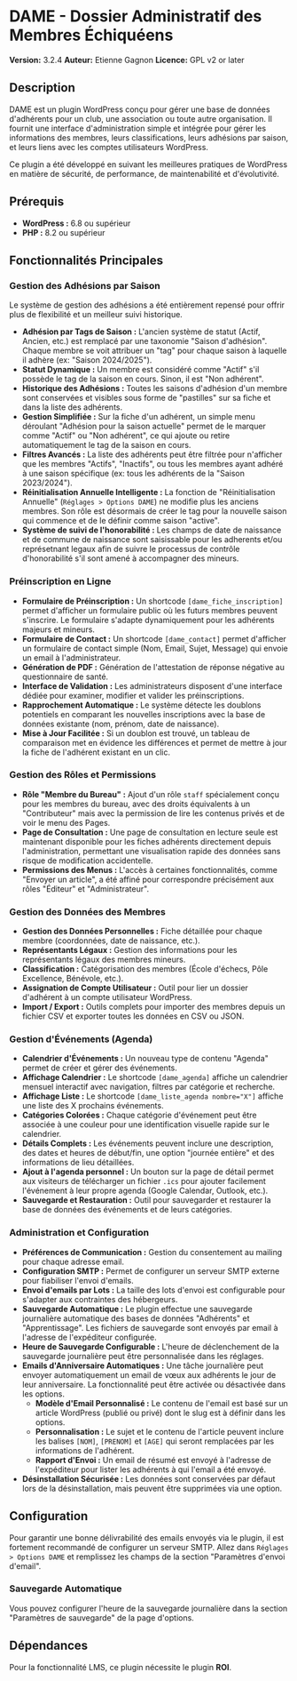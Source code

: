 # DAME - Dossier Administratif des Membres Échiquéens

**Version:** 3.2.4
**Auteur:** Etienne Gagnon
**Licence:** GPL v2 or later

## Description
DAME est un plugin WordPress conçu pour gérer une base de données d'adhérents pour un club, une association ou toute autre organisation. Il fournit une interface d'administration simple et intégrée pour gérer les informations des membres, leurs classifications, leurs adhésions par saison, et leurs liens avec les comptes utilisateurs WordPress.

Ce plugin a été développé en suivant les meilleures pratiques de WordPress en matière de sécurité, de performance, de maintenabilité et d'évolutivité.

## Prérequis

*   **WordPress :** 6.8 ou supérieur
*   **PHP :** 8.2 ou supérieur

## Fonctionnalités Principales

### Gestion des Adhésions par Saison

Le système de gestion des adhésions a été entièrement repensé pour offrir plus de flexibilité et un meilleur suivi historique.

*   **Adhésion par Tags de Saison :** L'ancien système de statut (Actif, Ancien, etc.) est remplacé par une taxonomie "Saison d'adhésion". Chaque membre se voit attribuer un "tag" pour chaque saison à laquelle il adhère (ex: "Saison 2024/2025").
*   **Statut Dynamique :** Un membre est considéré comme "Actif" s'il possède le tag de la saison en cours. Sinon, il est "Non adhérent".
*   **Historique des Adhésions :** Toutes les saisons d'adhésion d'un membre sont conservées et visibles sous forme de "pastilles" sur sa fiche et dans la liste des adhérents.
*   **Gestion Simplifiée :** Sur la fiche d'un adhérent, un simple menu déroulant "Adhésion pour la saison actuelle" permet de le marquer comme "Actif" ou "Non adhérent", ce qui ajoute ou retire automatiquement le tag de la saison en cours.
*   **Filtres Avancés :** La liste des adhérents peut être filtrée pour n'afficher que les membres "Actifs", "Inactifs", ou tous les membres ayant adhéré à une saison spécifique (ex: tous les adhérents de la "Saison 2023/2024").
*   **Réinitialisation Annuelle Intelligente :** La fonction de "Réinitialisation Annuelle" (`Réglages > Options DAME`) ne modifie plus les anciens membres. Son rôle est désormais de créer le tag pour la nouvelle saison qui commence et de le définir comme saison "active".
*   **Système de suivi de l'honorabilité :** Les champs de date de naissance et de commune de naissance sont saisissable pour les adherents et/ou représetnant legaux afin de suivre le processus de contrôle d'honorabilité s'il sont amené à accompagner des mineurs.

### Préinscription en Ligne

*   **Formulaire de Préinscription :** Un shortcode `[dame_fiche_inscription]` permet d'afficher un formulaire public où les futurs membres peuvent s'inscrire. Le formulaire s'adapte dynamiquement pour les adhérents majeurs et mineurs.
*   **Formulaire de Contact :** Un shortcode `[dame_contact]` permet d'afficher un formulaire de contact simple (Nom, Email, Sujet, Message) qui envoie un email à l'administrateur.
*   **Génération de PDF :** Génération de l'attestation de réponse négative au questionnaire de santé.
*   **Interface de Validation :** Les administrateurs disposent d'une interface dédiée pour examiner, modifier et valider les préinscriptions.
*   **Rapprochement Automatique :** Le système détecte les doublons potentiels en comparant les nouvelles inscriptions avec la base de données existante (nom, prénom, date de naissance).
*   **Mise à Jour Facilitée :** Si un doublon est trouvé, un tableau de comparaison met en évidence les différences et permet de mettre à jour la fiche de l'adhérent existant en un clic.

### Gestion des Rôles et Permissions

*   **Rôle "Membre du Bureau" :** Ajout d'un rôle `staff` spécialement conçu pour les membres du bureau, avec des droits équivalents à un "Contributeur" mais avec la permission de lire les contenus privés et de voir le menu des Pages.
*   **Page de Consultation :** Une page de consultation en lecture seule est maintenant disponible pour les fiches adhérents directement depuis l'administration, permettant une visualisation rapide des données sans risque de modification accidentelle.
*   **Permissions des Menus :** L'accès à certaines fonctionnalités, comme "Envoyer un article", a été affiné pour correspondre précisément aux rôles "Éditeur" et "Administrateur".

### Gestion des Données des Membres

*   **Gestion des Données Personnelles :** Fiche détaillée pour chaque membre (coordonnées, date de naissance, etc.).
*   **Représentants Légaux :** Gestion des informations pour les représentants légaux des membres mineurs.
*   **Classification :** Catégorisation des membres (École d'échecs, Pôle Excellence, Bénévole, etc.).
*   **Assignation de Compte Utilisateur :** Outil pour lier un dossier d'adhérent à un compte utilisateur WordPress.
*   **Import / Export :** Outils complets pour importer des membres depuis un fichier CSV et exporter toutes les données en CSV ou JSON.

### Gestion d'Événements (Agenda)

*   **Calendrier d'Événements :** Un nouveau type de contenu "Agenda" permet de créer et gérer des événements.
*   **Affichage Calendrier :** Le shortcode `[dame_agenda]` affiche un calendrier mensuel interactif avec navigation, filtres par catégorie et recherche.
*   **Affichage Liste :** Le shortcode `[dame_liste_agenda nombre="X"]` affiche une liste des X prochains événements.
*   **Catégories Colorées :** Chaque catégorie d'événement peut être associée à une couleur pour une identification visuelle rapide sur le calendrier.
*   **Détails Complets :** Les événements peuvent inclure une description, des dates et heures de début/fin, une option "journée entière" et des informations de lieu détaillées.
*   **Ajout à l'agenda personnel :** Un bouton sur la page de détail permet aux visiteurs de télécharger un fichier `.ics` pour ajouter facilement l'événement à leur propre agenda (Google Calendar, Outlook, etc.).
*   **Sauvegarde et Restauration :** Outil pour sauvegarder et restaurer la base de données des événements et de leurs catégories.

### Administration et Configuration

*   **Préférences de Communication :** Gestion du consentement au mailing pour chaque adresse email.
*   **Configuration SMTP :** Permet de configurer un serveur SMTP externe pour fiabiliser l'envoi d'emails.
*   **Envoi d'emails par Lots :** La taille des lots d'envoi est configurable pour s'adapter aux contraintes des hébergeurs.
*   **Sauvegarde Automatique :** Le plugin effectue une sauvegarde journalière automatique des bases de données "Adhérents" et "Apprentissage". Les fichiers de sauvegarde sont envoyés par email à l'adresse de l'expéditeur configurée.
*   **Heure de Sauvegarde Configurable :** L'heure de déclenchement de la sauvegarde journalière peut être personnalisée dans les réglages.
*   **Emails d'Anniversaire Automatiques :** Une tâche journalière peut envoyer automatiquement un email de vœux aux adhérents le jour de leur anniversaire. La fonctionnalité peut être activée ou désactivée dans les options.
    *   **Modèle d'Email Personnalisé :** Le contenu de l'email est basé sur un article WordPress (publié ou privé) dont le slug est à définir dans les options.
    *   **Personnalisation :** Le sujet et le contenu de l'article peuvent inclure les balises `[NOM]`, `[PRENOM]` et `[AGE]` qui seront remplacées par les informations de l'adhérent.
    *   **Rapport d'Envoi :** Un email de résumé est envoyé à l'adresse de l'expéditeur pour lister les adhérents à qui l'email a été envoyé.
*   **Désinstallation Sécurisée :** Les données sont conservées par défaut lors de la désinstallation, mais peuvent être supprimées via une option.

## Configuration

Pour garantir une bonne délivrabilité des emails envoyés via le plugin, il est fortement recommandé de configurer un serveur SMTP. Allez dans `Réglages > Options DAME` et remplissez les champs de la section "Paramètres d'envoi d'email".

### Sauvegarde Automatique

Vous pouvez configurer l'heure de la sauvegarde journalière dans la section "Paramètres de sauvegarde" de la page d'options.

## Dépendances

Pour la fonctionnalité LMS, ce plugin nécessite le plugin **ROI**.

